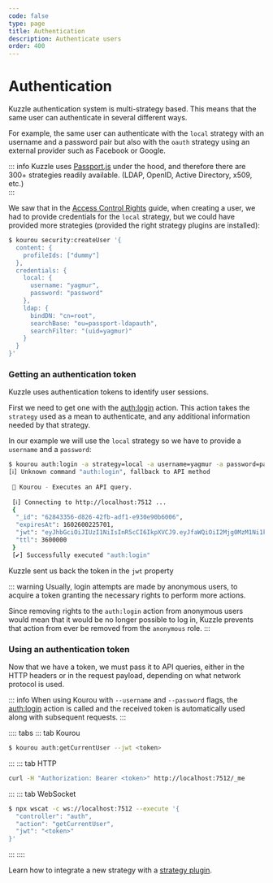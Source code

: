 ```yaml
---
code: false
type: page
title: Authentication
description: Authenticate users
order: 400
---
```


# Authentication

Kuzzle authentication system is multi-strategy based. This means that the same user can authenticate in several different ways.

For example, the same user can authenticate with the `local` strategy with an username and a password pair but also with the `oauth` strategy using an external provider such as Facebook or Google.

::: info
Kuzzle uses [Passport.js](http://www.passportjs.org/packages/) under the hood, and therefore there are 300+ strategies readily available. (LDAP, OpenID, Active Directory, x509, etc.)  
:::

We saw that in the [Access Control Rights](/core/2/guides/getting-started/3-access-control-rights) guide, when creating a user, we had to provide credentials for the `local` strategy, but we could have provided more strategies (provided the right strategy plugins are installed):

```bash
$ kourou security:createUser '{
  content: {
    profileIds: ["dummy"]
  },
  credentials: {
    local: {
      username: "yagmur",
      password: "password"
    },
    ldap: {
      bindDN: "cn=root",
      searchBase: "ou=passport-ldapauth",
      searchFilter: "(uid=yagmur)"
    }
  }
}'
```

### Getting an authentication token

Kuzzle uses authentication tokens to identify user sessions.  

First we need to get one with the [auth:login](/core/2/api/controllers/auth/login) action. This action takes the `strategy` used as a mean to authenticate, and any additional information needed by that strategy.

In our example we will use the `local` strategy so we have to provide a `username` and a `password`:

```bash
$ kourou auth:login -a strategy=local -a username=yagmur -a password=password
[ℹ] Unknown command "auth:login", fallback to API method
 
 🚀 Kourou - Executes an API query.
 
 [ℹ] Connecting to http://localhost:7512 ...
 {
  "_id": "62843356-d826-42fb-adf1-e930e90b6006",
  "expiresAt": 1602600225701,
  "jwt": "eyJhbGciOiJIUzI1NiIsInR5cCI6IkpXVCJ9.eyJfaWQiOiI2Mjg0MzM1Ni1kODI2LTQyZmItYWRmMS1lOTMwZTkwYjYwMDYiLCJpYXQiOjE2MDI1OTY2MjUsImV4cCI6MTYwMjYwMDIyNX0.0HZF_AhyTzPCRxdaMbT6hlwLflYG4emmLlTD6YV_Nmo",
  "ttl": 3600000
 }
 [✔] Successfully executed "auth:login"
```

Kuzzle sent us back the token in the `jwt` property

::: warning
Usually, login attempts are made by anonymous users, to acquire a token granting the necessary rights to perform more actions.

Since removing rights to the `auth:login` action from anonymous users would mean that it would be no longer possible to log in, Kuzzle prevents that action from ever be removed from the `anonymous` role.
:::

### Using an authentication token

Now that we have a token, we must pass it to API queries, either in the HTTP headers or in the request payload, depending on what network protocol is used.

::: info
When using Kourou with `--username` and `--password` flags, the [auth:login](/core/2/api/controllers/auth/login) action is called and the received token is automatically used along with subsequent requests.
:::

:::: tabs
::: tab Kourou

```bash
$ kourou auth:getCurrentUser --jwt <token>
```

:::
::: tab HTTP

``` bash
curl -H "Authorization: Bearer <token>" http://localhost:7512/_me
```

:::
::: tab WebSocket

```bash
$ npx wscat -c ws://localhost:7512 --execute '{
  "controller": "auth",
  "action": "getCurrentUser",
  "jwt": "<token>"
}'
```

:::
::::

Learn how to integrate a new strategy with a [strategy plugin](/core/2/some-link).
